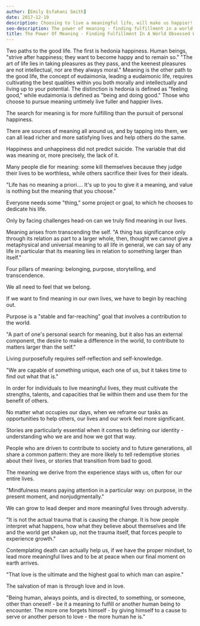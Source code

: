 ```yaml
---
author: [Emily Esfahani Smith]
date: 2017-12-10
description: Choosing to live a meaningful life, will make us happier! This requires us to be our best self and to make contribution to the world. Remember, love is in all the pillars of meaning (belonging, purpose, storytelling, and transcendence).
seo-description: The power of meaning - finding fulfillment in a world obsessed with happiness by Emily Esfahani Smith notes.
title: The Power Of Meaning - Finding Fulfillment In A World Obsessed With Happiness
---
```


Two paths to the good life. The first is hedonia happiness. Human beings, "strive after happiness; they want to become happy and to remain so." "The art of life lies in taking pleasures as they pass, and the keenest pleasures are not intellectual, nor are they always moral." Meaning is the other path to the good life, the concept of eudaimonia, leading a eudaimonic life, requires cultivating the best qualities within you both morally and intellectually and living up to your potential. The distinction is hedonia is defined as "feeling good," while eudaimonia is defined as "being and doing good." Those who choose to pursue meaning untimely live fuller and happier lives.

The search for meaning is for more fulfilling than the pursuit of personal happiness.

There are sources of meaning all around us, and by tapping into them, we can all lead richer and more satisfying lives and help others do the same.

Happiness and unhappiness did not predict suicide. The variable that did was meaning or, more precisely, the lack of it.

Many people die for meaning: some kill themselves because they judge their lives to be worthless, while others sacrifice their lives for their ideals.

"Life has no meaning a priori.... It's up to you to give it a meaning, and value is nothing but the meaning that you choose."

Everyone needs some "thing," some project or goal, to which he chooses to dedicate his life.

Only by facing challenges head-on can we truly find meaning in our lives.

Meaning arises from transcending the self. "A thing has significance only through its relation as part to a larger whole, then, thought we cannot give a metaphysical and universal meaning to all life in general, we can say of any life in particular that its meaning lies in relation to something larger than itself."

Four pillars of meaning: belonging, purpose, storytelling, and transcendence.

We all need to feel that we belong.

If we want to find meaning in our own lives, we have to begin by reaching out.

Purpose is a "stable and far-reaching" goal that involves a contribution to the world.

"A part of one's personal search for meaning, but it also has an external component, the desire to make a difference in the world, to contribute to matters larger than the self."

Living purposefully requires self-reflection and self-knowledge.

"We are capable of something unique, each one of us, but it takes time to find out what that is."

In order for individuals to live meaningful lives, they must cultivate the strengths, talents, and capacities that lie within them and use them for the benefit of others.

No matter what occupies our days, when we reframe our tasks as opportunities to help others, our lives and our work feel more significant.

Stories are particularly essential when it comes to defining our identity - understanding who we are and how we got that way.

People who are driven to contribute to society and to future generations, all share a common pattern: they are more likely to tell redemptive stories about their lives, or stories that transition from bad to good.

The meaning we derive from the experience stays with us, often for our entire lives.

"Mindfulness means paying attention in a particular way: on purpose, in the present moment, and nonjudgmentally."

We can grow to lead deeper and more meaningful lives through adversity.

"It is not the actual trauma that is causing the change. It is how people interpret what happens, how what they believe about themselves and life and the world get shaken up, not the trauma itself, that forces people to experience growth."

Contemplating death can actually help us, if we have the proper mindset, to lead more meaningful lives and to be at peace when our final moment on earth arrives.

"That love is the ultimate and the highest goal to which man can aspire."

The salvation of man is through love and in love.

"Being human, always points, and is directed, to something, or someone, other than oneself - be it a meaning to fulfill or another human being to encounter. The more one forgets himself - by giving himself to a cause to serve or another person to love - the more human he is."
